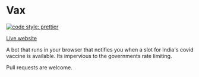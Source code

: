 Vax
===

[![code style: prettier](https://img.shields.io/badge/code_style-prettier-ff69b4.svg?style=flat-square)](https://github.com/prettier/prettier)

[Live website](https://vax.moreficent.com)

A bot that runs in your browser that notifies you when a slot for India's covid vaccine is available. Its impervious to the governments rate limiting. 

Pull requests are welcome. 